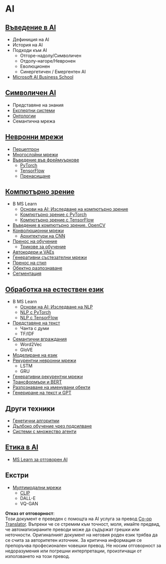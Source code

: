 <!--
CO_OP_TRANSLATOR_METADATA:
{
  "original_hash": "f2f88dbd2debd38e26149b27b1fd272d",
  "translation_date": "2025-08-26T00:50:16+00:00",
  "source_file": "etc/Mindmap.md",
  "language_code": "bg"
}
-->
# AI

## [Въведение в AI](https://github.com/microsoft/AI-For-Beginners/blob/main/lessons/1-Intro/README.md)
 - Дефиниция на AI
 - История на AI
 - Подходи към AI
     - Отгоре-надолу/Символичен
     - Отдолу-нагоре/Невронен
     - Еволюционен
     - Синергетичен / Емергентен AI
 - [Microsoft AI Business School](https://www.microsoft.com/ai/ai-business-school/?WT.mc_id=academic-77998-cacaste)

## [Символичен AI](https://github.com/microsoft/AI-For-Beginners/blob/main/lessons/2-Symbolic/README.md)
 - Представяне на знания
 - [Експертни системи](https://github.com/microsoft/AI-For-Beginners/blob/main/lessons/2-Symbolic/Animals.ipynb)
 - [Онтологии](https://github.com/microsoft/AI-For-Beginners/blob/main/lessons/2-Symbolic/FamilyOntology.ipynb)
 - Семантична мрежа

## [Невронни мрежи](https://github.com/microsoft/AI-For-Beginners/blob/main/lessons/3-NeuralNetworks/README.md)
 - [Перцептрон](https://github.com/microsoft/AI-For-Beginners/blob/main/lessons/3-NeuralNetworks/03-Perceptron/README.md)
 - [Многослойни мрежи](https://github.com/microsoft/AI-For-Beginners/blob/main/lessons/3-NeuralNetworks/04-OwnFramework/README.md)
 - [Въведение във фреймуъркове](https://github.com/microsoft/AI-For-Beginners/blob/main/lessons/3-NeuralNetworks/05-Frameworks/README.md)
   - [PyTorch](https://github.com/microsoft/AI-For-Beginners/blob/main/lessons/3-NeuralNetworks/05-Frameworks/IntroPyTorch.ipynb)
   - [TensorFlow](https://github.com/microsoft/AI-For-Beginners/blob/main/lessons/3-NeuralNetworks/05-Frameworks/IntroKerasTF.md)
   - [Пренасищане](https://github.com/microsoft/AI-For-Beginners/blob/main/lessons/3-NeuralNetworks/05-Frameworks/Overfitting.md)

## [Компютърно зрение](https://github.com/microsoft/AI-For-Beginners/blob/main/lessons/4-ComputerVision/README.md)
 - В MS Learn
    - [Основи на AI: Изследване на компютърно зрение](https://docs.microsoft.com/learn/paths/explore-computer-vision-microsoft-azure/?WT.mc_id=academic-77998-cacaste)
    - [Компютърно зрение с PyTorch](https://docs.microsoft.com/learn/modules/intro-computer-vision-pytorch/?WT.mc_id=academic-77998-cacaste)
    - [Компютърно зрение с TensorFlow](https://docs.microsoft.com/learn/modules/intro-computer-vision-TensorFlow/?WT.mc_id=academic-77998-cacaste)
 - [Въведение в компютърно зрение. OpenCV](https://github.com/microsoft/AI-For-Beginners/blob/main/lessons/4-ComputerVision/06-IntroCV/README.md)
 - [Конволюционни мрежи](https://github.com/microsoft/AI-For-Beginners/blob/main/lessons/4-ComputerVision/07-ConvNets/README.md)
   - [Архитектури на CNN](https://github.com/microsoft/AI-For-Beginners/blob/main/lessons/4-ComputerVision/07-ConvNets/CNN_Architectures.md)
 - [Пренос на обучение](https://github.com/microsoft/AI-For-Beginners/blob/main/lessons/4-ComputerVision/08-TransferLearning/README.md)
   - [Трикове за обучение](https://github.com/microsoft/AI-For-Beginners/blob/main/lessons/4-ComputerVision/08-TransferLearning/TrainingTricks.md)
 - [Автокодери и VAEs](https://github.com/microsoft/AI-For-Beginners/blob/main/lessons/4-ComputerVision/09-Autoencoders/README.md)
 - [Генеративни състезателни мрежи](https://github.com/microsoft/AI-For-Beginners/blob/main/lessons/4-ComputerVision/10-GANs/README.md)
 - [Пренос на стил](https://github.com/microsoft/AI-For-Beginners/blob/main/lessons/4-ComputerVision/10-GANs/StyleTransfer.ipynb)
 - [Обектно разпознаване](https://github.com/microsoft/AI-For-Beginners/blob/main/lessons/4-ComputerVision/11-ObjectDetection/README.md)
 - [Сегментация](https://github.com/microsoft/AI-For-Beginners/blob/main/lessons/4-ComputerVision/12-Segmentation/README.md)
 
## [Обработка на естествен език](https://github.com/microsoft/AI-For-Beginners/blob/main/lessons/5-NLP/README.md)
 - В MS Learn
    - [Основи на AI: Изследване на NLP](https://docs.microsoft.com/learn/paths/explore-natural-language-processing/?WT.mc_id=academic-77998-cacaste)
    - [NLP с PyTorch](https://docs.microsoft.com/learn/modules/intro-natural-language-processing-pytorch/?WT.mc_id=academic-77998-cacaste)
    - [NLP с TensorFlow](https://docs.microsoft.com/learn/modules/intro-natural-language-processing-TensorFlow/?WT.mc_id=academic-77998-cacaste)
 - [Представяне на текст](https://github.com/microsoft/AI-For-Beginners/blob/main/lessons/5-NLP/13-TextRep/README.md)
    - Чанта с думи
    - TF/IDF
 - [Семантични вграждания](https://github.com/microsoft/AI-For-Beginners/blob/main/lessons/5-NLP/14-Embeddings/README.md)
    - Word2Vec
    - GloVE
 - [Моделиране на език](https://github.com/microsoft/AI-For-Beginners/blob/main/lessons/5-NLP/15-LanguageModeling)
 - [Рекурентни невронни мрежи](https://github.com/microsoft/AI-For-Beginners/blob/main/lessons/5-NLP/16-RNN/README.md)
     - LSTM
     - GRU
 - [Генеративни рекурентни мрежи](https://github.com/microsoft/AI-For-Beginners/blob/main/lessons/5-NLP/17-GenerativeNetworks/README.md)
 - [Трансформъри и BERT](https://github.com/microsoft/AI-For-Beginners/blob/main/lessons/5-NLP/18-Transformers/README.md)
 - [Разпознаване на именувани обекти](https://github.com/microsoft/AI-For-Beginners/blob/main/lessons/5-NLP/19-NER/README.md)
 - [Генериране на текст и GPT](https://github.com/microsoft/AI-For-Beginners/blob/main/lessons/5-NLP/20-LanguageModels/README.md)

## Други техники
 - [Генетични алгоритми](https://github.com/microsoft/AI-For-Beginners/blob/main/lessons/6-Other/21-GeneticAlgorithms/README.md)
 - [Дълбоко обучение чрез подсилване](https://github.com/microsoft/AI-For-Beginners/blob/main/lessons/6-Other/22-DeepRL/README.md)
 - [Системи с множество агенти](https://github.com/microsoft/AI-For-Beginners/blob/main/lessons/6-Other/23-MultiagentSystems/README.md)

## [Етика в AI](https://github.com/microsoft/AI-For-Beginners/blob/main/lessons/7-Ethics/README.md)
 - [MS Learn за отговорен AI](https://docs.microsoft.com/learn/paths/responsible-ai-business-principles/?WT.mc_id=academic-77998-cacaste)

## Екстри
 - [Мултимодални мрежи](https://github.com/microsoft/AI-For-Beginners/blob/main/lessons/X-Extras/X1-MultiModal/README.md)
   - [CLIP](https://github.com/microsoft/AI-For-Beginners/blob/main/lessons/X-Extras/X1-MultiModal/Clip.ipynb)
   - DALL-E
   - VQ-GAN

**Отказ от отговорност**:  
Този документ е преведен с помощта на AI услуга за превод [Co-op Translator](https://github.com/Azure/co-op-translator). Въпреки че се стремим към точност, моля, имайте предвид, че автоматизираните преводи може да съдържат грешки или неточности. Оригиналният документ на неговия роден език трябва да се счита за авторитетен източник. За критична информация се препоръчва професионален човешки превод. Не носим отговорност за недоразумения или погрешни интерпретации, произтичащи от използването на този превод.